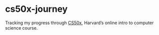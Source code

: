 # cs50x-journey
Tracking my progress through [CS50x](https://cs50.harvard.edu/x/), Harvard’s online intro to computer science course.
